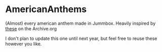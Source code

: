 # AmericanAnthems
(Almost) every american anthem made in Jummbox. Heavily inspired by [these](https://archive.org/details/anthem_midi) on the Archive.org

I don't plan to update this one until next year, but feel free to reuse these however you like.
